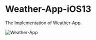 
# Weather-App-iOS13

The Implementation of Weather-App.

![Weather-App](https://user-images.githubusercontent.com/45075715/115511202-3608a200-a29e-11eb-9ac7-4020c89f65ce.gif)


